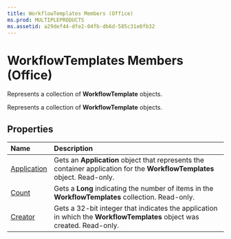 ```yaml
---
title: WorkflowTemplates Members (Office)
ms.prod: MULTIPLEPRODUCTS
ms.assetid: a29def44-dfe2-04fb-db6d-585c31e0fb32
---
```



# WorkflowTemplates Members (Office)
Represents a collection of  **WorkflowTemplate** objects.

Represents a collection of  **WorkflowTemplate** objects.


## Properties



|**Name**|**Description**|
|:-----|:-----|
|[Application](workflowtemplates-application-property-office.md)|Gets an  **Application** object that represents the container application for the **WorkflowTemplates** object. Read-only.|
|[Count](workflowtemplates-count-property-office.md)|Gets a  **Long** indicating the number of items in the **WorkflowTemplates** collection. Read-only.|
|[Creator](workflowtemplates-creator-property-office.md)|Gets a 32-bit integer that indicates the application in which the  **WorkflowTemplates** object was created. Read-only.|

